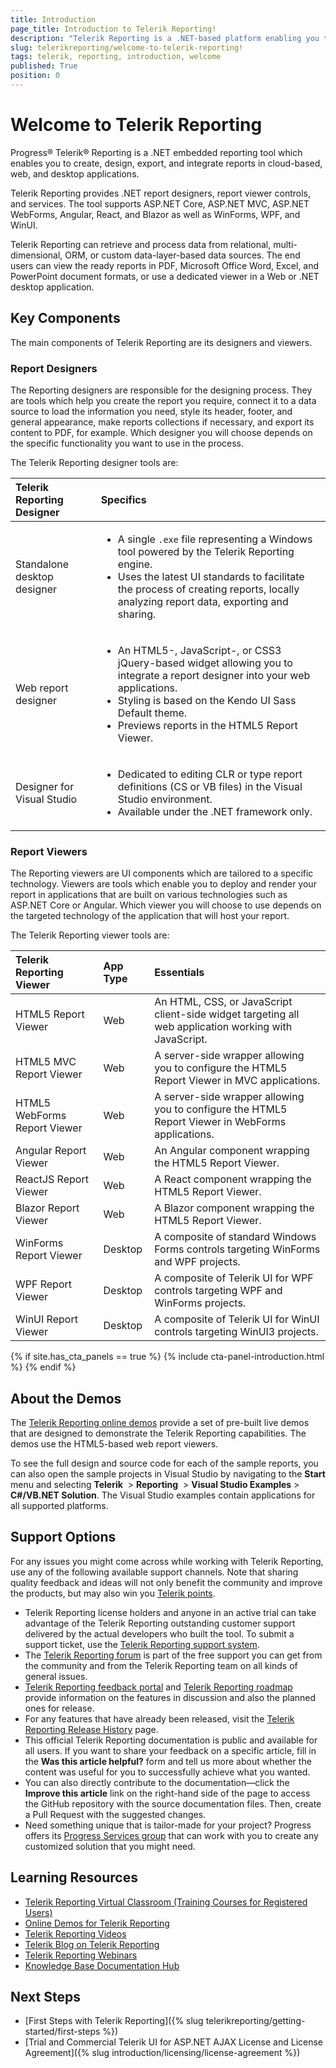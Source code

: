 ```yaml
---
title: Introduction
page_title: Introduction to Telerik Reporting! 
description: "Telerik Reporting is a .NET-based platform enabling you to create, design, export, and integrate reports in JavaScript, MVC, WebForms, Angular, React, and Blazor web applications, as well as in WinForms, WPF, WinUI desktop projects."
slug: telerikreporting/welcome-to-telerik-reporting!
tags: telerik, reporting, introduction, welcome
published: True
position: 0
---
```


# Welcome to Telerik Reporting

Progress® Telerik® Reporting is a .NET embedded reporting tool which enables you to create, design, export, and integrate reports in cloud-based, web, and desktop applications. 

Telerik Reporting provides .NET report designers, report viewer controls, and services. The tool supports ASP.NET Core, ASP.NET MVC, ASP.NET WebForms, Angular, React, and Blazor as well as WinForms, WPF, and WinUI. 

Telerik Reporting can retrieve and process data from relational, multi-dimensional, ORM, or custom data-layer-based data sources. The end users can view the ready reports in PDF, Microsoft Office Word, Excel, and PowerPoint document formats, or use a dedicated viewer in a Web or .NET desktop application. 

## Key Components 

The main components of Telerik Reporting are its designers and viewers. 

### Report Designers 

The Reporting designers are responsible for the designing process. They are tools which help you create the report you require, connect it to a data source to load the information you need, style its header, footer, and general appearance, make reports collections if necessary, and export its content to PDF, for example. Which designer you will choose depends on the specific functionality you want to use in the process.

The Telerik Reporting designer tools are: 

|Telerik Reporting Designer|Specifics
|:---|:---
|Standalone desktop designer|<ul><li>A single `.exe` file representing a Windows tool powered by the Telerik Reporting engine.</li><li>Uses the latest UI standards to facilitate the process of creating reports, locally analyzing report data, exporting and sharing.</li></ul>
|Web report designer|<ul><li>An HTML5-, JavaScript-, or CSS3 jQuery-based widget allowing you to integrate a report designer into your web applications.</li><li>Styling is based on the Kendo UI Sass Default theme.</li><li>Previews reports in the HTML5 Report Viewer.</li></ul>
|Designer for Visual Studio|<ul><li>Dedicated to editing CLR or type report definitions (CS or VB files) in the Visual Studio environment.</li><li>Available under the .NET framework only.</li></ul>

### Report Viewers

The Reporting viewers are UI components which are tailored to a specific technology. Viewers are tools which enable you to deploy and render your report in applications that are built on various technologies such as ASP.NET Core or Angular. Which viewer you will choose to use depends on the targeted technology of the application that will host your report.

The Telerik Reporting viewer tools are: 

|Telerik Reporting Viewer|App Type|Essentials
|:---|:---|:---
|HTML5 Report Viewer|Web|An HTML, CSS, or JavaScript client-side widget targeting all web application working with JavaScript. 
|HTML5 MVC Report Viewer| Web|A server-side wrapper allowing you to configure the HTML5 Report Viewer in MVC applications. 
|HTML5 WebForms Report Viewer|Web|A server-side wrapper allowing you to configure the HTML5 Report Viewer in WebForms applications.  
|Angular Report Viewer|Web|An Angular component wrapping the HTML5 Report Viewer. 
|ReactJS Report Viewer|Web|A React component wrapping the HTML5 Report Viewer.
|Blazor Report Viewer|Web|A Blazor component wrapping the HTML5 Report Viewer. 
|WinForms Report Viewer|Desktop|A composite of standard Windows Forms controls targeting WinForms and WPF projects. 
|WPF Report Viewer|Desktop|A composite of Telerik UI for WPF controls targeting WPF and WinForms projects. 
|WinUI Report Viewer|Desktop|A composite of Telerik UI for WinUI controls targeting WinUI3 projects. 


{% if site.has_cta_panels == true %}
{% include cta-panel-introduction.html %}
{% endif %}

## About the Demos

The [Telerik Reporting online demos](https://demos.telerik.com/reporting) provide a set of pre-built live demos that are designed to demonstrate the Telerik Reporting capabilities. The demos use the HTML5-based web report viewers. 

To see the full design and source code for each of the sample reports, you can also open the sample projects in Visual Studio by navigating to the **Start** menu and selecting __Telerik__  > __Reporting__  > __Visual Studio Examples__ > __C#/VB.NET Solution__. The Visual Studio examples contain applications for all supported platforms. 

## Support Options

For any issues you might come across while working with Telerik Reporting, use any of the following available support channels. Note that sharing quality feedback and ideas will not only benefit the community and improve the products, but may also win you [Telerik points](https://www.telerik.com/community/telerik-points).

* Telerik Reporting license holders and anyone in an active trial can take advantage of the Telerik Reporting outstanding customer support delivered by the actual developers who built the tool. To submit a support ticket, use the [Telerik Reporting support system](https://www.telerik.com/account/support-tickets).
* The [Telerik Reporting forum](https://www.telerik.com/forums/reporting) is part of the free support you can get from the community and from the Telerik Reporting team on all kinds of general issues.
* [Telerik Reporting feedback portal](https://feedback.telerik.com/reporting) and [Telerik Reporting roadmap](https://www.telerik.com/support/whats-new/reporting/roadmap) provide information on the features in discussion and also the planned ones for release.
* For any features that have already been released, visit the [Telerik Reporting Release History](https://www.telerik.com/support/whats-new/reporting/release-history) page.
* This official Telerik Reporting documentation is public and available for all users. If you want to share your feedback on a specific article, fill in the **Was this article helpful?** form and tell us more about whether the content was useful for you to successfully achieve what you wanted.
* You can also directly contribute to the documentation&mdash;click the **Improve this article** link on the right-hand side of the page to access the GitHub repository with the source documentation files. Then, create a Pull Request with the suggested changes.
* Need something unique that is tailor-made for your project? Progress offers its [Progress Services group](https://www.progress.com/services) that can work with you to create any customized solution that you might need.

## Learning Resources

* [Telerik Reporting Virtual Classroom (Training Courses for Registered Users)](https://learn.telerik.com/learn/course/external/view/elearning/19/reporting-report-server-training)
* [Online Demos for Telerik Reporting](https://demos.telerik.com/reporting)
* [Telerik Reporting Videos](https://www.telerik.com/videos/reporting)
* [Telerik Blog on Telerik Reporting](https://www.telerik.com/blogs/tag/reporting)
* [Telerik Reporting Webinars](https://www.telerik.com/webinars/reporting)
* [Knowledge Base Documentation Hub](https://docs.telerik.com/reporting/knowledge-base)

## Next Steps

* [First Steps with Telerik Reporting]({% slug telerikreporting/getting-started/first-steps %})
* [Trial and Commercial Telerik UI for ASP.NET AJAX License and License Agreement]({% slug introduction/licensing/license-agreement %})
